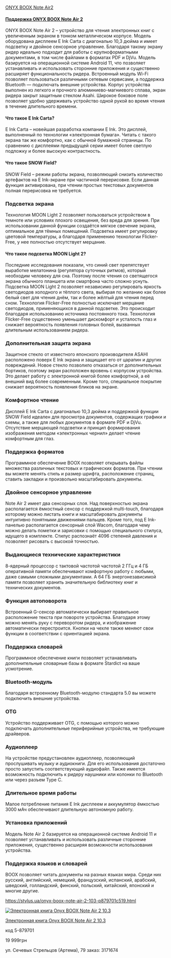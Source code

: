 [ONYX BOOX Note Air2](https://onyx-boox.ru/boox_noteair2)

#### [Поддержка ONYX BOOX Note Air 2](https://onyx-boox.ru/support/boox_noteair2)


ONYX BOOX Note Air 2 – устройство для чтения электронных книг с увеличенным экраном в тонком металлическом корпусе. Модель оборудована дисплеем E Ink Carta с диагональю 10,3 дюйма и имеет подсветку и двойное сенсорное управление. Благодаря такому экрану ридер идеально подходит для работы с крупноформатными документами, в том числе файлами в форматах PDF и DjVu. Модель базируется на операционной системе Android 11, что позволяет устанавливать и использовать сторонние приложения и существенно расширяет функциональность ридера. Встроенный модуль Wi-Fi позволяет пользоваться различными сетевым сервисами, а поддержка Bluetooth — подключать внешние устройства. Корпус устройства выполнен из легкого и прочного алюминиево-магниевого сплава, экран ридера закрыт защитным стеклом Asahi. Широкое боковое поле позволяет удобно удерживать устройство одной рукой во время чтения в течение длительного времени.

#### Что такое E Ink Carta?

E Ink Carta – новейшая разработка компании E Ink. Это дисплей, выполненный по технологии «электронная бумага». Читать с такого экрана так же комфортно, как с обычной бумажной страницы. По сравнению с дисплеями предыдущей серии имеет более светлую подложку и более высокую контрастность.

#### Что такое SNOW Field?

SNOW Field – режим работы экрана, позволяющий снизить количество артефактов на E Ink-экране при частичной перерисовке. Если данная функция активирована, при чтении простых текстовых документов полная перерисовка не требуется.

### Подсветка экрана

Технология MOON Light 2 позволяет пользоваться устройством в темноте или условиях плохого освещения, без вреда для зрения. При использовании данной функции создаётся мягкое свечение экрана, оптимальное для тёмных помещений. Подсветка имеет регулировку цветовой температуры, а благодаря применению технологии Flicker-Free, у нее полностью отсутствует мерцание.

#### Что такое подсветка MOON Light 2?

Последние исследования показали, что синий свет препятствует выработке мелатонина (регулятора суточных ритмов), который необходим человеку для сна. Поэтому после чтения со светящегося экрана обычного планшета или смартфона часто сложно уснуть. Подсветка MOON Light 2 позволяет независимо регулировать яркость светодиодов холодного и тёплого света, выбирая по желанию как более белый свет для чтения днём, так и более жёлтый для чтения перед сном. Технология Flicker-Free полностью исключает мерцание светодиодов, применяющихся в данной подсветке. Это происходит благодаря использованию источника постоянного тока. Технология Flicker-Free существенно уменьшает дискомфорт и усталость глаз и снижает вероятность появления головных болей, вызванных длительным использованием ридера.

### Дополнительная защита экрана

Защитное стекло от известного японского производителя ASAHI расположено поверх E Ink экрана и защищает его от царапин и других повреждений. Новое стекло позволило отказаться от дополнительных бортиков, поэтому экран расположен вровень с корпусом устройства. Это делает работу с электронной книгой более комфортной, а её внешний вид более современным. Кроме того, специальное покрытие снижает вероятность появления бликов на экране.

### Комфортное чтение

Дисплей E Ink Carta с диагональю 10,3 дюйма и поддержкой функции SNOW Field идеален для просмотра документов, содержащих графики и схемы, а также для любых документов в формате PDF и DjVu. Отсутствие мерцающей подсветки и принцип формирования изображения методом «электронных чернил» делает чтение комфортным для глаз.

### Поддержка форматов

Программное обеспечение BOOX позволяет открывать файлы множества различных текстовых и графических форматов. При чтении вы можете менять стиль и размер шрифта, расположение страниц, ставить закладки и произвольно масштабировать документы.

### Двойное сенсорное управление

Note Air 2 имеет два сенсорных слоя. Над поверхностью экрана располагается ёмкостный сенсор с поддержкой multi-touch, благодаря которому можно листать книги и масштабировать документы интуитивно понятными движениями пальцев. Кроме того, под E Ink-панелью располагается сенсорный слой Wacom, благодаря чему можно делать пометки и зарисовки с помощью специального стилуса, идущего в комплекте. Стилус распознаёт 4096 степеней давления и позволяет рисовать с высокой точностью.

### Выдающиеся технические характеристики

8-ядерный процессор с тактовой частотой частотой 2 ГГц и 4 ГБ оперативной памяти обеспечивают комфортную работу с любыми, даже самыми сложными документами. А 64 ГБ энергонезависимой памяти позволяет хранить значительную библиотеку книг и технических документов.

### Функция автоповорота

Встроенный G-сенсор автоматически выбирает правильное расположение текста при повороте устройства. Благодаря этому можно менять руку с переворотом ридера, и изображение автоматически перестроится. Кнопки на чехле также меняют свои функции в соответствии с ориентацией экрана.

### Поддержка словарей

Программное обеспечение книги позволяет устанавливать дополнительные словарные базы в формате Stardict на ваше усмотрение.

### Bluetooth-модуль

Благодаря встроенному Bluetooth-модулю стандарта 5.0 вы можете подключить внешние устройства.

### OTG

Устройство поддерживает OTG, с помощью которого можно подключать дополнительные периферийные устройства, не требующие драйверов.

### Аудиоплеер

На устройстве предустановлен аудиоплеер, позволяющий прослушивать музыку и аудиокниги. Для его использования достаточно просто запустить соответствующий аудиофайл. Также имеется возможность подключить к ридеру наушники или колонки по Bluetooth или через разъем Type C.

### Длительное время работы

Малое потребление питания E Ink дисплеем и аккумулятор ёмкостью 3000 мАч обеспечивают длительную автономную работу.

### Установка приложений

Модель Note Air 2 базируется на операционной системе Android 11 и позволяет устанавливать и использовать различные сторонние приложения, существенно расширяя возможности использования устройства.

### Поддержка языков и словарей

BOOX позволяет читать документы на разных языках мира. Среди них русский, английский, немецкий, французский, испанский, арабский, шведский, голландский, финский, польский, китайский, японский и многие другие.



https://stylus.ua/onyx-boox-note-air-2-103-p879701c519.html

[![Электронная книга Onyx BOOX Note Air 2 10.3](https://stylus.ua/thumbs/80x80/9d/5b/2233499.jpeg)](https://stylus.ua/onyx-boox-note-air-2-103-p879701c519.html "Электронная книга Onyx BOOX Note Air 2 10.3")

[Электронная книга Onyx BOOX Note Air 2 10.3](https://stylus.ua/onyx-boox-note-air-2-103-p879701c519.html "Электронная книга Onyx BOOX Note Air 2 10.3")

код 5-879701

19 999грн

ул. Сечевых Стрельцов (Артема), 79
заказ: 3171674
